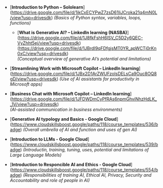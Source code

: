 - [**Introduction to Python – Sololearn**] (https://drive.google.com/file/d/1ikCxECYPwZ7zsD61IiJCroka21q4mN0L/view?usp=drivesdk)
  *(Basics of Python syntax, variables, loops, functions)*

  - [**What is Generative AI? – LinkedIn learning (NASBA)**] (https://drive.google.com/file/d/1J8fkFshH6lSV_C5D2y6QEC-VyZhht5ej/view?usp=drivesdk) (https://drive.google.com/file/d/1JBrdI9qFDfgjsMT0YR_apWCTj0rKn0xC/view?usp=drivesdk)  
  *(Conceptual overview of generative AI’s potential and limitations)*

- [**Streamlining Work with Microsoft Copilot – LinkedIn learning**] (https://drive.google.com/file/d/1JBx2D1ArZWUFzolsDELsCa9Ouc8OQ8gD/view?usp=drivesdk) 
  *(Use of AI assistants for productivity in Microsoft apps)*

- [**Business Chat with Microsoft Copilot – LinkedIn learning**] (https://drive.google.com/file/d/1JFDWDmCyPfRAs6npmGhviNhzHdLK__1V/view?usp=drivesdk)  
  *(AI-assisted communication in business environments)*

- [**Generative AI typology and Basics - Google Cloud**]
(https://www.cloudskillsboost.google/paths/118/course_templates/536/badge)
  *(Overall umbrella of AI and function and uses of gen AI)*

- [**Introduction to LLMs - Google Cloud**]
(https://www.cloudskillsboost.google/paths/118/course_templates/539/badge)
  *(Introductin, training, tuning, uses, potential and limitations of Large Language Models)*

- [**Introduction to Responcible AI and Ethics - Google Cloud**]
(https://www.cloudskillsboost.google/paths/118/course_templates/554/badge)
  *(Responsibilities of training AI, Ethical AI, Privacy, Security and Accountability and role of people in AI)*
  
